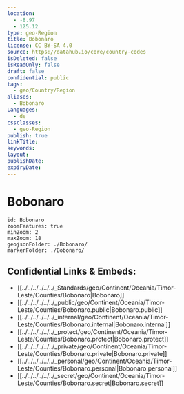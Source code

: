 ```yaml
---
location:
  - -8.97
  - 125.12
type: geo-Region
title: Bobonaro
license: CC BY-SA 4.0
source: https://datahub.io/core/country-codes
isDeleted: false
isReadOnly: false
draft: false
confidential: public
tags:
  - geo/Country/Region
aliases:
  - Bobonaro
Languages:
  - de
cssclasses:
  - geo-Region
publish: true
linkTitle:
keywords:
layout:
publishDate:
expiryDate:
---
```


# Bobonaro

```leaflet
id: Bobonaro
zoomFeatures: true 
minZoom: 2 
maxZoom: 18
geojsonFolder: ./Bobonaro/
markerFolder: ./Bobonaro/
```


## Confidential Links & Embeds: 
- [[../../../../../../_Standards/geo/Continent/Oceania/Timor-Leste/Counties/Bobonaro|Bobonaro]] 
- [[../../../../../../_public/geo/Continent/Oceania/Timor-Leste/Counties/Bobonaro.public|Bobonaro.public]] 
- [[../../../../../../_internal/geo/Continent/Oceania/Timor-Leste/Counties/Bobonaro.internal|Bobonaro.internal]] 
- [[../../../../../../_protect/geo/Continent/Oceania/Timor-Leste/Counties/Bobonaro.protect|Bobonaro.protect]] 
- [[../../../../../../_private/geo/Continent/Oceania/Timor-Leste/Counties/Bobonaro.private|Bobonaro.private]] 
- [[../../../../../../_personal/geo/Continent/Oceania/Timor-Leste/Counties/Bobonaro.personal|Bobonaro.personal]] 
- [[../../../../../../_secret/geo/Continent/Oceania/Timor-Leste/Counties/Bobonaro.secret|Bobonaro.secret]] 

